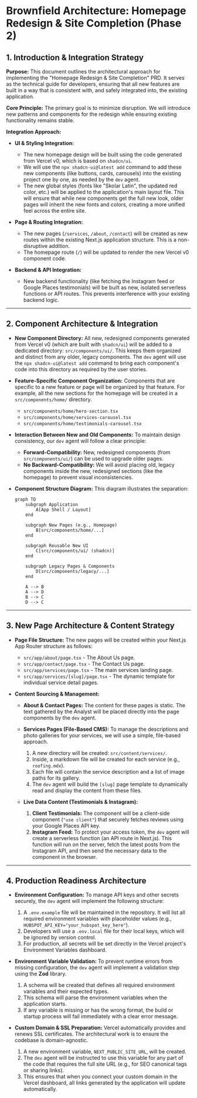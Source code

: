 # Brownfield Architecture: Homepage Redesign & Site Completion (Phase 2)

## 1. Introduction & Integration Strategy

**Purpose:** This document outlines the architectural approach for implementing the "Homepage Redesign & Site Completion" PRD. It serves as the technical guide for developers, ensuring that all new features are built in a way that is consistent with, and safely integrated into, the existing application.

**Core Principle:** The primary goal is to minimize disruption. We will introduce new patterns and components for the redesign while ensuring existing functionality remains stable.

**Integration Approach:**

* **UI & Styling Integration:**
    * The new homepage design will be built using the code generated from Vercel v0, which is based on `shadcn/ui`.
    * We will use the `npx shadcn-ui@latest add` command to add these new components (like buttons, cards, carousels) into the existing project one by one, as needed by the `dev` agent.
    * The new global styles (fonts like "Skolar Latin", the updated red color, etc.) will be applied to the application's main layout file. This will ensure that while new components get the full new look, older pages will inherit the new fonts and colors, creating a more unified feel across the entire site.

* **Page & Routing Integration:**
    * The new pages (`/services`, `/about`, `/contact`) will be created as new routes within the existing Next.js application structure. This is a non-disruptive addition.
    * The homepage route (`/`) will be updated to render the new Vercel v0 component code.

* **Backend & API Integration:**
    * New backend functionality (like fetching the Instagram feed or Google Places testimonials) will be built as new, isolated serverless functions or API routes. This prevents interference with your existing backend logic.

---

## 2. Component Architecture & Integration

* **New Component Directory:**
    All new, redesigned components generated from Vercel v0 (which are built with `shadcn/ui`) will be added to a dedicated directory: `src/components/ui/`. This keeps them organized and distinct from any older, legacy components. The `dev` agent will use the `npx shadcn-ui@latest add` command to bring each component's code into this directory as required by the user stories.

* **Feature-Specific Component Organization:**
    Components that are specific to a new feature or page will be organized by that feature. For example, all the new sections for the homepage will be created in a `src/components/home/` directory.
    * `src/components/home/hero-section.tsx`
    * `src/components/home/services-carousel.tsx`
    * `src/components/home/testimonials-carousel.tsx`

* **Interaction Between New and Old Components:**
    To maintain design consistency, our `dev` agent will follow a clear principle:
    * **Forward-Compatibility:** New, redesigned components (from `src/components/ui/`) can be used to upgrade older pages.
    * **No Backward-Compatibility:** We will avoid placing old, legacy components inside the new, redesigned sections (like the homepage) to prevent visual inconsistencies.

* **Component Structure Diagram:**
    This diagram illustrates the separation:
    ```mermaid
    graph TD
        subgraph Application
            A[App Shell / Layout]
        end

        subgraph New Pages (e.g., Homepage)
            B[src/components/home/...]
        end
        
        subgraph Reusable New UI
            C[src/components/ui/ (shadcn)]
        end

        subgraph Legacy Pages & Components
            D[src/components/legacy/...]
        end

        A --> B
        A --> D
        B --> C
        D --> C
    ```

---

## 3. New Page Architecture & Content Strategy

* **Page File Structure:**
    The new pages will be created within your Next.js App Router structure as follows:
    * `src/app/about/page.tsx` - The About Us page.
    * `src/app/contact/page.tsx` - The Contact Us page.
    * `src/app/services/page.tsx` - The main services landing page.
    * `src/app/services/[slug]/page.tsx` - The dynamic template for individual service detail pages.

* **Content Sourcing & Management:**

    * **About & Contact Pages:** The content for these pages is static. The text gathered by the Analyst will be placed directly into the page components by the `dev` agent.

    * **Services Pages (File-Based CMS):** To manage the descriptions and photo galleries for your services, we will use a simple, file-based approach.
        1.  A new directory will be created: `src/content/services/`.
        2.  Inside, a markdown file will be created for each service (e.g., `roofing.mdx`).
        3.  Each file will contain the service description and a list of image paths for its gallery.
        4.  The `dev` agent will build the `[slug]` page template to dynamically read and display the content from these files.

    * **Live Data Content (Testimonials & Instagram):**
        1.  **Client Testimonials:** The component will be a client-side component (`"use client"`) that securely fetches reviews using your Google Places API key.
        2.  **Instagram Feed:** To protect your access token, the `dev` agent will create a serverless function (an API route in Next.js). This function will run on the server, fetch the latest posts from the Instagram API, and then send the necessary data to the component in the browser.

---

## 4. Production Readiness Architecture

* **Environment Configuration:**
    To manage API keys and other secrets securely, the `dev` agent will implement the following structure:
    1.  A `.env.example` file will be maintained in the repository. It will list all required environment variables with placeholder values (e.g., `HUBSPOT_API_KEY="your_hubspot_key_here"`).
    2.  Developers will use a `.env.local` file for their local keys, which will be ignored by version control.
    3.  For production, all secrets will be set directly in the Vercel project's Environment Variables dashboard.

* **Environment Variable Validation:**
    To prevent runtime errors from missing configuration, the `dev` agent will implement a validation step using the **Zod** library.
    1.  A schema will be created that defines all required environment variables and their expected types.
    2.  This schema will parse the environment variables when the application starts.
    3.  If any variable is missing or has the wrong format, the build or startup process will fail immediately with a clear error message.

* **Custom Domain & SSL Preparation:**
    Vercel automatically provides and renews SSL certificates. The architectural work is to ensure the codebase is domain-agnostic.
    1.  A new environment variable, `NEXT_PUBLIC_SITE_URL`, will be created.
    2.  The `dev` agent will be instructed to use this variable for any part of the code that requires the full site URL (e.g., for SEO canonical tags or sharing links).
    3.  This ensures that when you connect your custom domain in the Vercel dashboard, all links generated by the application will update automatically.